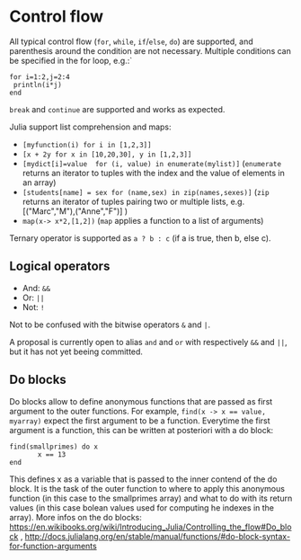 # Control flow

All typical control flow (`for`, `while`, `if`/`else`, `do`) are supported, and parenthesis around the condition are not necessary. Multiple conditions can be specified in the for loop, e.g.:`

```
for i=1:2,j=2:4
 println(i*j)
end
```

`break` and `continue` are supported and works as expected.


Julia support list comprehension and maps:

* `[myfunction(i) for i in [1,2,3]]`
* `[x + 2y for x in [10,20,30], y in [1,2,3]]`
* `[mydict[i]=value  for (i, value) in enumerate(mylist)]` (`enumerate` returns an iterator to tuples with the index and the value of elements in an array)
* `[students[name] = sex for (name,sex) in zip(names,sexes)]` (`zip` returns an iterator of tuples pairing two or multiple lists, e.g. [("Marc","M"),("Anne","F")] )
* `map(x-> x*2,[1,2])` (`map` applies a function to a list of arguments)

Ternary operator is supported as `a ? b : c` (if a is true, then b, else c).

## Logical operators
* And: `&&`
* Or:  `||`
* Not: `!`

Not to be confused with the bitwise operators `&` and `|`.

A proposal is currently open to alias `and` and `or` with respectively `&&` and `||`, but it has not yet beeing committed.


## Do blocks

Do blocks allow to define anonymous functions that are passed as first argument to the outer functions.
For example, `find(x -> x == value, myarray)` expect the first argument to be a function. Everytime the first argument is a function, this can be written at posteriori with a do block:

```
find(smallprimes) do x
       x == 13
end
```
This defines x as a variable that is passed to the inner contend of the do block. It is the task of the outer function to where to apply this anonymous function (in this case to the smallprimes array) and what to do with its return values (in this case bolean values used for computing he indexes in the array).
More infos on the do blocks: https://en.wikibooks.org/wiki/Introducing_Julia/Controlling_the_flow#Do_block , http://docs.julialang.org/en/stable/manual/functions/#do-block-syntax-for-function-arguments








